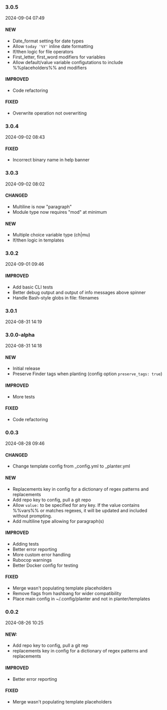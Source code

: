 ### 3.0.5

2024-09-04 07:49

#### NEW

- Date_format setting for date types
- Allow `today '%Y'` inline date formatting
- If/then logic for file operators
- First_letter, first_word modifiers for variables
- Allow default/value variable configutations to include %%placeholders%% and modifiers

#### IMPROVED

- Code refactoring

#### FIXED

- Overwrite operation not overwriting

### 3.0.4

2024-09-02 08:43

#### FIXED

- Incorrect binary name in help banner

### 3.0.3

2024-09-02 08:02

#### CHANGED

- Multiline is now "paragraph"
- Module type now requires "mod" at minimum

#### NEW

- Multiple choice variable type (ch|mu)
- If/then logic in templates

### 3.0.2

2024-09-01 09:46

#### IMPROVED

- Add basic CLI tests
- Better debug output and output of info messages above spinner
- Handle Bash-style globs in file: filenames

### 3.0.1

2024-08-31 14:19

### 3.0.0-alpha

2024-08-31 14:18

#### NEW

- Initial release
- Preserve Finder tags when planting (config option `preserve_tags: true`)

#### IMPROVED

- More tests

#### FIXED

- Code refactoring

### 0.0.3

2024-08-28 09:46

#### CHANGED

- Change template config from _config.yml to _planter.yml

#### NEW

- Replacements key in config for a dictionary of regex patterns and replacements
- Add repo key to config, pull a git repo
- Allow `value:` to be specified for any key. If the value contains %%vars%% or matches regexes, it will be updated and included without prompting.
- Add multiline type allowing for paragraph(s)

#### IMPROVED

- Adding tests
- Better error reporting
- More custom error handling
- Rubocop warnings
- Better Docker config for testing

#### FIXED

- Merge wasn't populating template placeholders
- Remove flags from hashbang for wider compatibility
- Place main config in ~/.config/planter and not in planter/templates

### 0.0.2

2024-08-26 10:25

#### NEW:

- Add repo key to config, pull a git rep
- replacements key in config for a dictionary of regex patterns and replacements

#### IMPROVED

- Better error reporting

#### FIXED

- Merge wasn't populating template placeholders
